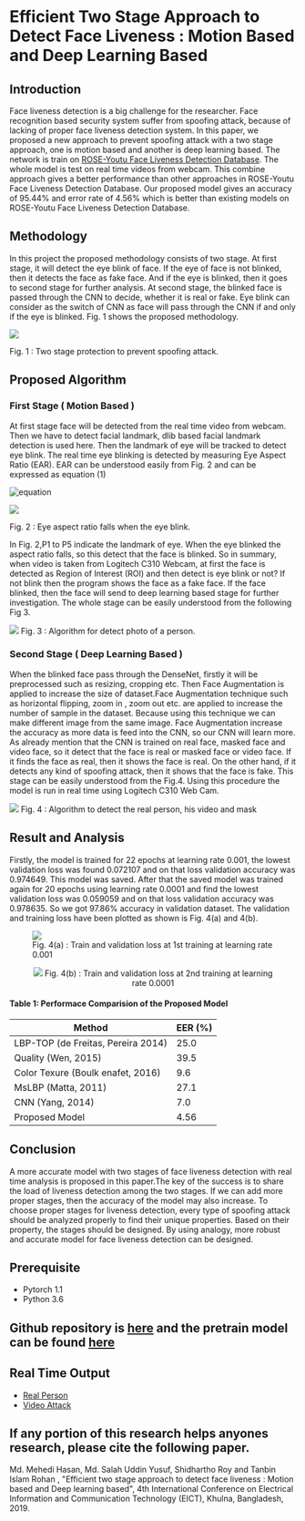 # Efficient Two Stage Approach to Detect Face Liveness : Motion Based and Deep Learning Based
## Introduction
<p>
  Face liveness detection is a big challenge for the researcher. Face recognition based security system suffer from
  spoofing attack, because of lacking of proper face liveness detection system. In this paper, we proposed a new approach to
  prevent spoofing attack with a two stage approach, one is motion based and another is deep learning based. The network
  is train on <a href="http://rose1.ntu.edu.sg/Datasets/faceLivenessDetection.asp">ROSE-Youtu Face Liveness Detection
  Database</a>. The whole model is test on real time videos from webcam. This combine approach gives a better performance
  than other approaches in ROSE-Youtu Face Liveness Detection Database. Our proposed model gives an accuracy of 95.44% and
  error rate of 4.56% which is better than existing models on ROSE-Youtu Face Liveness Detection Database.
</p>


## Methodology
<p>
  In this project the proposed methodology consists of two stage. At first stage, it will detect the eye blink of face. If
  the eye of face is not blinked, then it detects the face as fake face. And if the eye is blinked, then it goes to second
  stage for further analysis. At second stage, the blinked face is passed through the CNN to decide, whether it is real or
  fake. Eye blink can consider as the switch of CNN as face will pass through the CNN if and only if the eye is blinked. 
  Fig. 1 shows the proposed methodology.
</p>

<p>
  <img src='Methodology.png' />
  <figcaption>Fig. 1 : Two stage protection to prevent spoofing attack.</figcaption>
</p>


## Proposed Algorithm
### First Stage ( Motion Based )
<p>
  At first stage face will be detected from the real time video from webcam. Then we have to detect facial landmark,
  dlib based facial landmark detection is used here. Then the landmark of eye will be tracked to detect eye blink. The
  real time eye blinking is detected by measuring Eye Aspect Ratio (EAR). EAR can be understood easily from Fig. 2 and
  can be expressed as equation (1)
</p>

![equation](equation.PNG)

<p>
  <img src="eye-blink.PNG" />
  <figcaption>Fig. 2 : Eye aspect ratio falls when the eye blink.</figcaption>
</p>
<p>
  In Fig. 2,P1 to P5 indicate the landmark of eye. When the eye blinked the aspect ratio falls, so this detect that the face
  is blinked. So in summary, when video is taken from Logitech C310 Webcam, at first the face is detected as Region of
  Interest (ROI) and then detect is eye blink or not? If not blink then the program shows the face as a fake face. If the
  face blinked, then the face will send to deep learning based stage for further investigation. The whole stage can be easily
  understood from the following Fig 3.
</p>


<p>
  <img src='full_algorithm_1.png' />
  Fig. 3 : Algorithm for detect photo of a person.
</p>

### Second Stage ( Deep Learning Based )
<p>
  When the blinked face pass through the DenseNet, firstly it will be preprocessed such as resizing, cropping etc. Then
  Face Augmentation is applied to increase the size of dataset.Face Augmentation technique such as horizontal flipping,
  zoom in , zoom out etc. are applied to increase the number of sample in the dataset. Because using this technique we can
  make different image from the same image. Face Augmentation increase the accuracy as more data is feed into the CNN, so our
  CNN will learn more. As already mention that the CNN is trained on real face, masked face and video face, so it detect that
  the face is real or masked face or video face. If it finds the face as real, then it shows the face is real. On the other
  hand, if it detects any kind of spoofing attack, then it shows that the face is fake. This stage can be easily understood
  from the Fig.4. Using this procedure the model is run in real time using Logitech C310 Web Cam.
</p>

<p>
  <img src='full_algorithm_2.png' />
  Fig. 4 : Algorithm to detect the real person, his video and mask
</p>

## Result and Analysis
<p>
  Firstly, the model is trained for 22 epochs at learning rate 0.001, the lowest validation loss was found 0.072107
  and on that loss validation accuracy was 0.974649. This model was saved. After that the saved model was trained again for
  20 epochs using learning rate 0.0001 and find the lowest validation loss was 0.059059 and on that loss validation accuracy
  was 0.978635. So we got 97.86% accuracy in validation dataset. The validation and training loss have been plotted as shown 
  is Fig. 4(a) and 4(b).

</p>

<figure>
  <img src="Train_vs_Valid_1.png" />
  <figcaption>Fig. 4(a) : Train and validation loss at 1st training at learning rate 0.001</figcaption>
</figure>

<figure align="center">
  <img src="liveliness_train_vs_valid_3.png" />
  Fig. 4(b) : Train and validation loss at 2nd training at learning rate 0.0001
</figure>



#### Table 1: Performace Comparision of the Proposed Model

Method | EER (%)
------------ | -------------
LBP-TOP (de Freitas, Pereira 2014) | 25.0
Quality (Wen, 2015) | 39.5
Color Texure (Boulk enafet, 2016) | 9.6
MsLBP (Matta, 2011) | 27.1
CNN (Yang, 2014) | 7.0
Proposed Model | 4.56


## Conclusion
<p>
  A more accurate model with two stages of face liveness detection with real time analysis is proposed in this paper.The key 
  of the success is to share the load of liveness detection among the two stages. If we can add more proper stages, then the 
  accuracy of the model may also increase. To choose proper stages for liveness detection, every type of spoofing attack 
  should be analyzed properly to find their unique properties. Based on their property, the stages should be designed. By 
  using analogy, more robust and accurate model for face liveness detection can be designed.
</p>

## Prerequisite
* Pytorch 1.1
* Python 3.6
## Github repository is <a href="https://github.com/MehediZ/face-liveness-detection">here</a> and the pretrain model can be found <a href="https://drive.google.com/open?id=1V3F734oa_29SLLvwe6gGgjzg65zP86zl">here</a>
## Real Time Output
* <a href="https://youtu.be/AsztKgsm2CU">Real Person</a>
* <a href="https://youtu.be/OrxPr2bmgS8">Video Attack</a>

## If any portion of this research helps anyones research, please cite the following paper.
<p>
  Md. Mehedi Hasan, Md. Salah Uddin Yusuf, Shidhartho Roy and Tanbin Islam Rohan , "Efficient two stage approach to detect 
  face liveness : Motion based and Deep learning based", 4th International Conference on Electrical Information and 
  Communication Technology (EICT), Khulna, Bangladesh, 2019.
</p>
